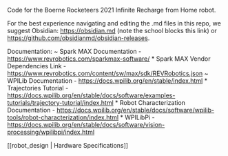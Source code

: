 Code for the Boerne Rocketeers 2021 Infinite Recharge from Home robot.

For the best experience navigating and editing the .md files in this repo, we suggest Obsidian: https://obsidian.md (note the school blocks this link) or https://github.com/obsidianmd/obsidian-releases.

Documentation:
	~ Spark MAX Documentation - https://www.revrobotics.com/sparkmax-software/
		* Spark MAX Vendor Dependencies Link - https://www.revrobotics.com/content/sw/max/sdk/REVRobotics.json
	~ WPILib Documentation - https://docs.wpilib.org/en/stable/index.html
		* Trajectories Tutorial - https://docs.wpilib.org/en/stable/docs/software/examples-tutorials/trajectory-tutorial/index.html
		* Robot Characterization Documentation - https://docs.wpilib.org/en/stable/docs/software/wpilib-tools/robot-characterization/index.html
		* WPILibPi - https://docs.wpilib.org/en/stable/docs/software/vision-processing/wpilibpi/index.html
		
[[robot_design | Hardware Specifications]]